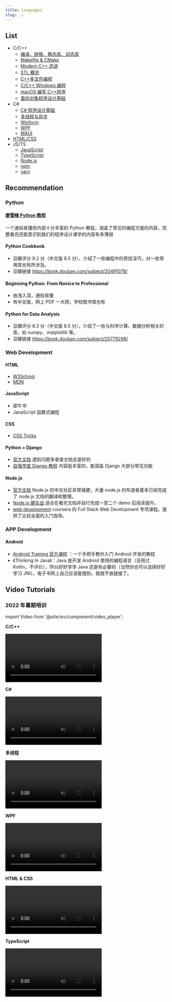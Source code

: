 ```yaml
---
title: Languages
slug: ./
---
```


## List

- C/C++
  - [编译、链接、静态库、动态库](C&C++/compile.md)
  - [Makefile & CMake](C&C++/makefile&cmake.md)
  - [Modern C++ 选讲](C&C++/modern_cpp.md)
  - [STL 概览](C&C++/STL.md)
  - [C++多文件编程](C&C++/multi-file_programming.md)
  - [C/C++ Windows 编程](C&C++/c_cpp_windows.md)
  - [macOS 编写 C++程序](C&C++/macos_cpp.md)
  - [面向对象程序设计基础](C&C++/OOP.md)
- C#
  - [C# 程序设计基础](CSharp/CSharp_1_basic.mdx)
  - [多线程与异步](CSharp/CSharp_2_multithread.mdx)
  - [Winform](CSharp/Winform.mdx)
  - [WPF](CSharp/WPF.mdx)
  - [MAUI](CSharp/MAUI.mdx)
- [HTML/CSS](HTML&CSS.mdx)
- JS/TS
  - [JavaScript](JS&TS/JavaScript.mdx)
  - [TypeScript](JS&TS/TypeScript.mdx)
  - [Node.js](JS&TS/Nodejs.mdx)
  - [npm](JS&TS/npm.mdx)
  - [yarn](JS&TS/yarn.mdx)

## Recommendation

### Python

#### [廖雪峰 Python 教程](https://www.liaoxuefeng.com/wiki/0014316089557264a6b348958f449949df42a6d3a2e542c000)

一个通俗易懂但内容十分丰富的 Python 教程，涵盖了常见的编程方面的内容，完整看完还能意识到我们的程序设计课学的内容有多薄弱

#### Python Cookbook

- 豆瓣评分 9.2 分（中文版 8.5 分），介绍了一些编程中的奇技淫巧，对一些常用库也有所涉及。
- 豆瓣链接 https://book.douban.com/subject/20491078/

#### Beginning Python: From Novice to Professional

- 由浅入深，通俗易懂
- 有中文版，网上 PDF 一大把，学校图书馆也有

#### Python for Data Analysis

- 豆瓣评分 8.3 分（中文版 8.5 分），介绍了一些与科学计算、数据分析相关的库，如 numpy、matplotlib 等。
- 豆瓣链接 https://book.douban.com/subject/25779298/

### Web Development

#### HTML

- [W3School](http://www.w3school.com.cn/)
- [MDN](https://developer.mozilla.org/en-US/)

#### JavaScript

- 犀牛书
- JavaScript 函数式编程

#### CSS

- [CSS Tricks](https://css-tricks.com/)

#### Python > Django

- [官方文档](https://docs.djangoproject.com/) 遇到问题多查查文档总是好的
- [自强学堂 Django 教程](https://code.ziqiangxuetang.com/django/django-tutorial.html) 内容挺丰富的，能涵盖 Django 大部分常见功能

#### Node.js

- [官方文档](https://nodejs.org/en/) Node.js 的中文社区非常强健，大量 node.js 的布道者基本已经完成了 node.js 文档的翻译和整理。
- [Node.js 硬实战](https://book.douban.com/subject/26937390/) 适合在看完文档并自行完成一至二个 demo 后阅读提升。
- [web development](https://www.coursera.org/specializations/full-stack-mobile-app-development) coursera 的 Full Stack Web Development 专项课程。提供了比较全面的入门指导。

### APP Development

#### Android

- [Android Training 官方课程](http://hukai.me/android-training-course-in-chinese/index.html) ：一个手把手教你入门 Android 开发的教程
- 《Thinking In Java》：Java 是开发 Android 使用的编程语言（没用过 Kotlin，不评价），所以好好学学 Java 还是有必要的（当然你也可以选择好好学习 JNI）。电子书网上自己应该能搜到，我就不放链接了。

## Video Tutorials

### 2022 年暑期培训

import Video from '@site/src/component/video_player';

**C/C++**

<Video url="https://cloud.tsinghua.edu.cn/d/0d8895f41a4a4dcaa0a4/files/?p=%2F%E5%9B%9E%E6%94%BE%2F5.C%2B%2B.mp4" source="THU"/><br/>

**C#**

<Video url="https://cloud.tsinghua.edu.cn/d/0d8895f41a4a4dcaa0a4/files/?p=%2F%E5%9B%9E%E6%94%BE%2F3.C%23.mp4" source="THU"/><br/>

**多线程**

<Video url="https://cloud.tsinghua.edu.cn/d/0d8895f41a4a4dcaa0a4/files/?p=%2F%E5%9B%9E%E6%94%BE%2F4.%E5%A4%9A%E7%BA%BF%E7%A8%8B.mp4" source="THU"/><br/>

**WPF**

<Video url="https://cloud.tsinghua.edu.cn/d/0d8895f41a4a4dcaa0a4/files/?p=%2F%E5%9B%9E%E6%94%BE%2F7.WPF%E5%9F%BA%E7%A1%80.mp4" source="THU"/><br/>

**HTML & CSS**

<Video url="https://cloud.tsinghua.edu.cn/d/0d8895f41a4a4dcaa0a4/files/?p=%2F%E5%9B%9E%E6%94%BE%2F9.html_css.mp4" source="THU"/><br/>

**TypeScript**

<Video url="https://cloud.tsinghua.edu.cn/d/0d8895f41a4a4dcaa0a4/files/?p=%2F%E5%9B%9E%E6%94%BE%2F10.typescript.mp4" source="THU"/><br/>
